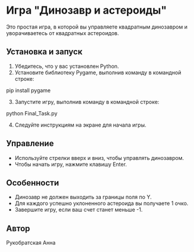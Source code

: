 # Игра "Динозавр и астероиды"

Это простая игра, в которой вы управляете квадратным динозавром и уворачиваетесь от квадратных астероидов.

## Установка и запуск

1. Убедитесь, что у вас установлен Python.
2. Установите библиотеку Pygame, выполнив команду в командной строке:

pip install pygame

3. Запустите игру, выполнив команду в командной строке:

python Final_Task.py

4. Следуйте инструкциям на экране для начала игры.

## Управление

- Используйте стрелки вверх и вниз, чтобы управлять динозавром.
- Чтобы начать игру, нажмите клавишу Enter.

## Особенности

- Динозавр не должен выходить за границы поля по Y.
- Для каждого успешно уклоненного астероида вы получаете 1 очко.
- Завершите игру, если ваш счет станет меньше -1.

## Автор

Рукобратская Анна